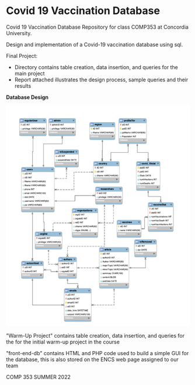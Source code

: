 # Covid 19 Vaccination Database
Covid 19 Vaccination Database
Repository for class COMP353 at Concordia University.

Design and implementation of a Covid-19 vaccination database using sql.

Final Project:
 - Directory contains table creation, data insertion, and queries for the main project
 - Report attached illustrates the design process, sample queries and their results
 
 **Database Design**
 
 ![](ER_Diagram.png)

"Warm-Up Project" contains table creation, data insertion, and queries for the for the initial warm-up project in the course

"front-end-db" contains HTML and PHP code used to build a simple GUI for the database, this is also stored on the ENCS web page assigned to our team

COMP 353 SUMMER 2022

